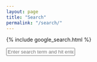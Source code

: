 ```yaml
---
layout: page
title: "Search"
permalink: "/search/"
---
```


{% include google_search.html %}

<form onsubmit="google_search()" >
  <input type="text" id="google-search" placeholder="Enter search term and hit enter">
</form>